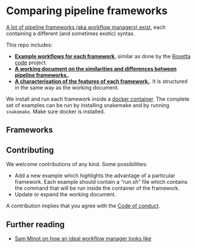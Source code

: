 
# Comparing pipeline frameworks

[A lot of pipeline frameworks (aka workflow managers)
exist](https://github.com/pditommaso/awesome-pipeline), each containing
a different (and sometimes exotic) syntax.

This repo includes:

  - **[Example workflows for each framework](/examples)**, similar as
    done by the [Rosetta
    code](http://www.rosettacode.org/wiki/Rosetta_Code) project.
  - **[A working document on the similarities and differences between
    pipeline frameworks.](frameworks.md)**.
  - **[A characterisation of the features of each
    framework.](characterisation)**. It is structured in the same way as
    the working document.

We install and run each framework inside a [docker
container](containers). The complete set of examples can be run by
installing snakemake and by running `snakemake`. Make sure docker is
installed.

## Frameworks

## Contributing

We welcome contributions of any kind. Some possibilities:

  - Add a new example which highlights the advantage of a particular
    framework. Each example should contain a “run.sh” file which
    contains the command that will be run inside the container of the
    framework.
  - Update or expand the working document.

A contribution implies that you agree with the [Code of
conduct](CODE_OF_CONDUCT.md).

## Further reading

  - [Sam Minot on how an ideal workflow manager looks
    like](https://www.minot.bio/home/2018/9/22/the-rise-of-the-machines-workflow-managers-for-bioinformatics)
